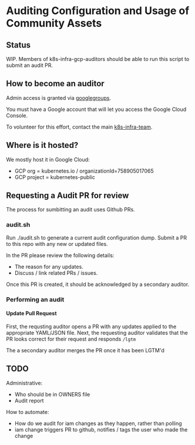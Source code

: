 # Auditing Configuration and Usage of Community Assets

## Status

WIP. Members of k8s-infra-gcp-auditors should be able to run this script to submit an audit PR. 

## How to become an auditor

Admin access is granted via
[googlegroups](https://groups.google.com/forum/#!forum/k8s-infra-gcp-auditors).

You must have a Google account that will let you access the Google Cloud
Console.

To volunteer for this effort, contact the main
[k8s-infra-team](https://groups.google.com/forum/#!forum/k8s-infra-team).

## Where is it hosted?

We mostly host it in Google Cloud:
  * GCP org = kubernetes.io / organizationId=758905017065
  * GCP project = kubernetes-public

## Requesting a Audit PR for review

The process for sumbitting an audit uses Github PRs.

### audit.sh

Run ./audit.sh to generate a current audit configuration dump.
Submit a PR to this repo with any new or updated files.

In the PR please review the following details:
   * The reason for any updates.
   * Discuss / link related PRs / issues.

Once this PR is created, it should be acknowledged by a secondary auditor.

### Performing an audit

#### Update Pull Request
First, the requsting auditor opens a PR with any updates applied to the appropriate YAML/JSON file.
Next, the requesting auditor validates that the PR looks correct for their request and responds `/lgtm`

The a secondary auditor merges the PR once it has been LGTM'd

## TODO

Administrative:
  * Who should be in OWNERS file
  * Audit report

How to automate:
  * How do we audit for iam changes as they happen, rather than polling
  * iam change triggers PR to github, notifies / tags the user who made the change
